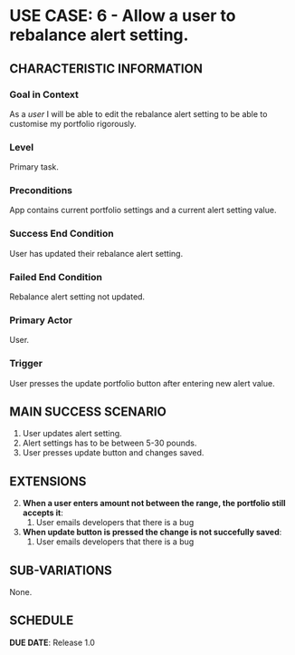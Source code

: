 # USE CASE: 6 - Allow a user to rebalance alert setting.

## CHARACTERISTIC INFORMATION

### Goal in Context

As a *user* I will be able to edit the rebalance alert setting to be able to customise my portfolio rigorously.

### Level

Primary task.

### Preconditions

App contains current portfolio settings and a current alert setting value.

### Success End Condition

User has updated their rebalance alert setting.

### Failed End Condition

Rebalance alert setting not updated.

### Primary Actor

User.

### Trigger

User presses the update portfolio button after entering new alert value.

## MAIN SUCCESS SCENARIO

1. User updates alert setting.
2. Alert settings has to be between 5-30 pounds.
3. User presses update button and changes saved.

## EXTENSIONS

2. **When a user enters amount not between the range, the portfolio still accepts it**:
    1. User emails developers that there is a bug
3. **When update button is pressed the change is not succefully saved**:
    1. User emails developers that there is a bug
    
## SUB-VARIATIONS

None.

## SCHEDULE

**DUE DATE**: Release 1.0